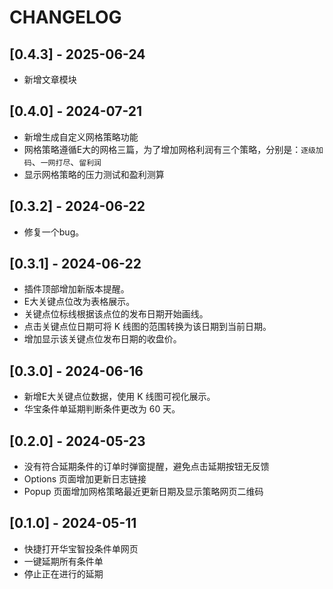 # CHANGELOG


## [0.4.3] - 2025-06-24

- 新增文章模块

## [0.4.0] - 2024-07-21

- 新增生成自定义网格策略功能
- 网格策略遵循E大的网格三篇，为了增加网格利润有三个策略，分别是：`逐级加码`、`一网打尽`、`留利润`
- 显示网格策略的压力测试和盈利测算

## [0.3.2] - 2024-06-22

- 修复一个bug。

## [0.3.1] - 2024-06-22

- 插件顶部增加新版本提醒。
- E大关键点位改为表格展示。
- 关键点位标线根据该点位的发布日期开始画线。
- 点击关键点位日期可将 K 线图的范围转换为该日期到当前日期。
- 增加显示该关键点位发布日期的收盘价。

## [0.3.0] - 2024-06-16

- 新增E大关键点位数据，使用 K 线图可视化展示。
- 华宝条件单延期判断条件更改为 60 天。

## [0.2.0] - 2024-05-23

- 没有符合延期条件的订单时弹窗提醒，避免点击延期按钮无反馈
- Options 页面增加更新日志链接
- Popup 页面增加网格策略最近更新日期及显示策略网页二维码

## [0.1.0] - 2024-05-11

- 快捷打开华宝智投条件单网页
- 一键延期所有条件单
- 停止正在进行的延期
